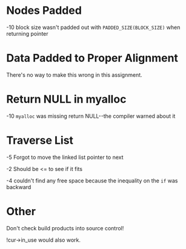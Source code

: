 # Nodes Padded

-10 block size wasn't padded out with `PADDED_SIZE(BLOCK_SIZE)` when returning pointer

# Data Padded to Proper Alignment 

There's no way to make this wrong in this assignment.

# Return NULL in myalloc

-10 `myalloc` was missing return NULL--the compiler warned about it

# Traverse List

-5 Forgot to move the linked list pointer to next

-2 Should be <= to see if it fits

-4 couldn't find any free space because the inequality on the `if` was backward

# Other

Don't check build products into source control!

!cur->in_use would also work.
